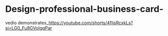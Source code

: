 # Design-professional-business-card- 
vedio demonstrates_https://youtube.com/shorts/4fIjsRcxkLs?si=LG0_Fu8GVoIggPar
